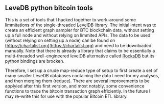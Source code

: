 ## LeveDB python bitcoin tools
This is a set of tools that I hacked together to work-around some limmitations of the single-threaded [LevelDB](https://github.com/google/leveldb) library.
The initial intent was to create an efficient graph sampler for BTC blockchain data, without setting up a full node and without relying on limmited APIs.
The data to be used (without relying on setting up a node) can be found on [https://chartalist.org](https://chartalist.org) and need to be downloaded manually. 
Note that there is already a library that claims to be essentially a multi-threaded well-engineered levelDB alternative called [RocksDB](https://rocksdb.org/) but its python bindings are brocken. 

Therefore, I set up a crude map-reduce type of setup to first create a set of many smaller LeveDB databases containing the data I need for my analyses, 
and then merging them (reduce). There are several improvements to be applyied after this first version, and most notably, some convenience functions to trace the bitcoin transaction graph efficiently.
In the future I may re-write this for use with the popular Bitcoin ETL library.

